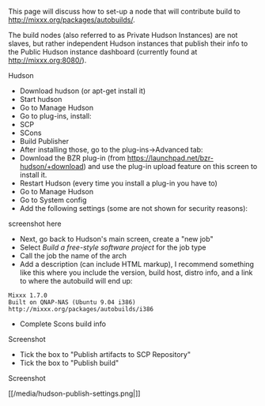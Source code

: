 This page will discuss how to set-up a node that will contribute build
to <http://mixxx.org/packages/autobuilds/>.

The build nodes (also referred to as Private Hudson Instances) are not
slaves, but rather independent Hudson instances that publish their info
to the Public Hudson instance dashboard (currently found at
<http://mixxx.org:8080/>).

Hudson

  - Download hudson (or apt-get install it)
  - Start hudson
  - Go to Manage Hudson
  - Go to plug-ins, install: 
  - SCP
  - SCons
  - Build Publisher
  - After installing those, go to the plug-ins-\>Advanced tab: 
  - Download the BZR plug-in (from
    <https://launchpad.net/bzr-hudson/+download>) and use the plug-in
    upload feature on this screen to install it.
  - Restart Hudson (every time you install a plug-in you have to)
  - Go to Manage Hudson
  - Go to System config
  - Add the following settings (some are not shown for security
    reasons):

screenshot here

  - Next, go back to Hudson's main screen, create a "new job"
  - Select *Build a free-style software project* for the job type
  - Call the job the name of the arch
  - Add a description (can include HTML markup), I recommend something
    like this where you include the version, build host, distro info,
    and a link to where the autobuild will end up:

<!-- end list -->

    Mixxx 1.7.0
    Built on QNAP-NAS (Ubuntu 9.04 i386)
    http://mixxx.org/packages/autobuilds/i386

  - Complete Scons build info

Screenshot

  - Tick the box to "Publish artifacts to SCP Repository"
  - Tick the box to "Publish build"

Screenshot

[[/media/hudson-publish-settings.png|]]
